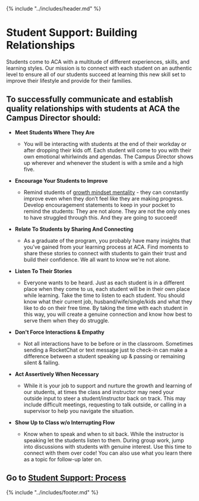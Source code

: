{% include "../includes/header.md" %}

# Student Support: Building Relationships

Students come to ACA with a multitude of different experiences, skills, and learning styles. Our mission is to connect with each student on an authentic level to ensure all of our students succeed at learning this new skill set to improve their lifestyle and provide for their families.

## To successfully communicate and establish quality relationships with students at ACA the Campus Director should:

- **Meet Students Where They Are**
    - You will be interacting with students at the end of their workday or after dropping their kids off. Each student will come to you with their own emotional whirlwinds and agendas. The Campus Director shows up wherever and whenever the student is with a smile and a high five.

- **Encourage Your Students to Improve**
    - Remind students of [growth mindset mentality](https://youtu.be/hiiEeMN7vbQ) - they can constantly improve even when they don’t feel like they are making progress. Develop encouragement statements to keep in your pocket to remind the students: They are not alone. They are not the only ones to have struggled through this. And they are going to succeed!

- **Relate To Students by Sharing And Connecting**
    - As a graduate of the program, you probably have many insights that you’ve gained from your learning process at ACA. Find moments to share these stories to connect with students to gain their trust and build their confidence. We all want to know we're not alone.

- **Listen To Their Stories**
    - Everyone wants to be heard. Just as each student is in a different place when they come to us, each student will be in their own place while learning. Take the time to listen to each student. You should know what their current job, husband/wife/single/kids and what they like to do on their free time. By taking the time with each student in this way, you will create a genuine connection and know how best to serve them when they do struggle.

- **Don't Force Interactions & Empathy**
    - Not all interactions have to be before or in the classroom. Sometimes sending a RocketChat or text message just to check-in can make a difference between a student speaking up & passing or remaining silent & failing.

- **Act Assertively When Necessary**
    - While it is your job to support and nurture the growth and learning of our students, at times the class and instructor may need your outside input to steer a student/instructor back on track. This may include difficult meetings, requesting to talk outside, or calling in a supervisor to help you navigate the situation.

- **Show Up to Class w/o Interrupting Flow**
    - Know when to speak and when to sit back. While the instructor is speaking let the students listen to them. During group work, jump into discussions with students with genuine interest. Use this time to connect with them over code! You can also use what you learn there as a topic for follow-up later on.

## Go to [Student Support: Process](../steps/studentSupportProcess.md)

{% include "../includes/footer.md" %}

